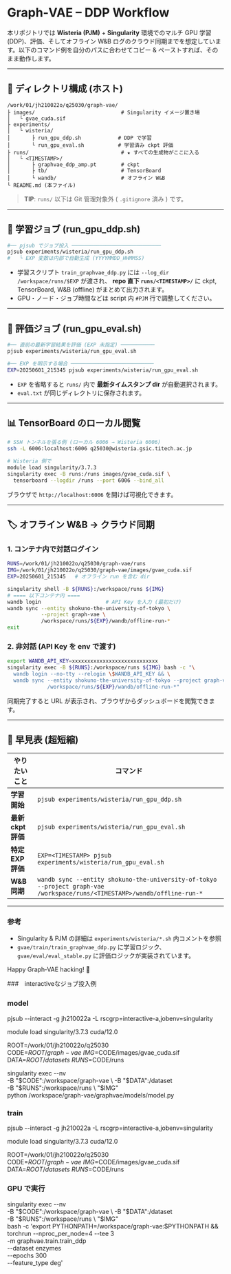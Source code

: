 # Graph‑VAE – DDP Workflow

本リポジトリでは **Wisteria (PJM)** + **Singularity** 環境でのマルチ GPU 学習 (DDP)、評価、そしてオフライン W\&B ログのクラウド同期までを想定しています。以下のコマンド例を自分のパスに合わせてコピー & ペーストすれば、そのまま動作します。

---

## 📂 ディレクトリ構成 (ホスト)

```
/work/01/jh210022o/q25030/graph-vae/
├ images/                            # Singularity イメージ置き場
│   └ gvae_cuda.sif
├ experiments/
│   └ wisteria/
│       ├ run_gpu_ddp.sh            # DDP で学習
│       └ run_gpu_eval.sh           # 学習済み ckpt 評価
├ runs/                              # ★ すべての生成物がここに入る
│   └ <TIMESTAMP>/
│       ├ graphvae_ddp_amp.pt        # ckpt
│       ├ tb/                        # TensorBoard
│       └ wandb/                     # オフライン W&B
└ README.md (本ファイル)
```

> **TIP**: `runs/` 以下は Git 管理対象外 ( `.gitignore` 済み ) です。

---

## 🚀 学習ジョブ (run\_gpu\_ddp.sh)

```bash
#── pjsub でジョブ投入 ─────────────────────────────
pjsub experiments/wisteria/run_gpu_ddp.sh
#   └ EXP 変数は内部で自動生成 (YYYYMMDD_HHMMSS)
```

* 学習スクリプト `train_graphvae_ddp.py` には `--log_dir /workspace/runs/$EXP` が渡され、
  **repo 直下 `runs/<TIMESTAMP>/`** に ckpt, TensorBoard, W\&B (offline) がまとめて出力されます。
* GPU・ノード・ジョブ時間などは script 内 `#PJM` 行で調整してください。

---

## 🧪 評価ジョブ (run\_gpu\_eval.sh)

```bash
#── 直前の最新学習結果を評価 (EXP 未指定) ───────────
pjsub experiments/wisteria/run_gpu_eval.sh

#── EXP を明示する場合 ───────────────────────────
EXP=20250601_215345 pjsub experiments/wisteria/run_gpu_eval.sh
```

* `EXP` を省略すると `runs/` 内で **最新タイムスタンプ dir** が自動選択されます。
* `eval.txt` が同じディレクトリに保存されます。

---

## 📊 TensorBoard のローカル閲覧

```bash
# SSH トンネルを張る例 (ローカル 6006 → Wisteria 6006)
ssh -L 6006:localhost:6006 q25030@wisteria.gsic.titech.ac.jp

# Wisteria 側で
module load singularity/3.7.3
singularity exec -B runs:/runs images/gvae_cuda.sif \
  tensorboard --logdir /runs --port 6006 --bind_all
```

ブラウザで `http://localhost:6006` を開けば可視化できます。

---

## 🏷️ オフライン W\&B → クラウド同期

### 1. コンテナ内で対話ログイン

```bash
RUNS=/work/01/jh210022o/q25030/graph-vae/runs
IMG=/work/01/jh210022o/q25030/graph-vae/images/gvae_cuda.sif
EXP=20250601_215345   # オフライン run を含む dir

singularity shell -B ${RUNS}:/workspace/runs ${IMG}
# ==== 以下コンテナ内 ====
wandb login                     # API Key を入力 (最初だけ)
wandb sync --entity shokuno-the-university-of-tokyo \
           --project graph-vae \
           /workspace/runs/${EXP}/wandb/offline-run-*
exit
```

### 2. 非対話 (API Key を env で渡す)

```bash
export WANDB_API_KEY=xxxxxxxxxxxxxxxxxxxxxxxxxxxx
singularity exec -B ${RUNS}:/workspace/runs ${IMG} bash -c "\
  wandb login --no-tty --relogin \$WANDB_API_KEY && \
  wandb sync --entity shokuno-the-university-of-tokyo --project graph-vae \
             /workspace/runs/${EXP}/wandb/offline-run-*"
```

同期完了すると URL が表示され、ブラウザからダッシュボードを閲覧できます。

---

## 🔖 早見表 (超短縮)

| やりたいこと         | コマンド                                                                                                                      |
| -------------- | ------------------------------------------------------------------------------------------------------------------------- |
| **学習開始**       | `pjsub experiments/wisteria/run_gpu_ddp.sh`                                                                               |
| **最新 ckpt 評価** | `pjsub experiments/wisteria/run_gpu_eval.sh`                                                                              |
| **特定 EXP 評価**  | `EXP=<TIMESTAMP> pjsub experiments/wisteria/run_gpu_eval.sh`                                                              |
| **W\&B 同期**    | `wandb sync --entity shokuno-the-university-of-tokyo --project graph-vae /workspace/runs/<TIMESTAMP>/wandb/offline-run-*` |

---

### 参考

* Singularity & PJM の詳細は `experiments/wisteria/*.sh` 内コメントを参照
* `gvae/train/train_graphvae_ddp.py` に学習ロジック、`gvae/eval/eval_stable.py` に評価ロジックが実装されています。

Happy Graph‑VAE hacking! 🚀

###　interactiveなジョブ投入例

### model　 

pjsub --interact -g jh210022a -L rscgrp=interactive-a,jobenv=singularity

module load singularity/3.7.3 cuda/12.0 

ROOT=/work/01/jh210022o/q25030 \
CODE=$ROOT/graph-vae \
IMG=$CODE/images/gvae_cuda.sif \
DATA=$ROOT/datasets \
RUNS=$CODE/runs


singularity exec --nv \
  -B "$CODE":/workspace/graph-vae \
  -B "$DATA":/dataset \
  -B "$RUNS":/workspace/runs \
  "$IMG" \
  python /workspace/graph-vae/graphvae/models/model.py

### train

pjsub --interact -g jh210022a -L rscgrp=interactive-a,jobenv=singularity

module load singularity/3.7.3 cuda/12.0 

ROOT=/work/01/jh210022o/q25030 \
CODE=$ROOT/graph-vae \
IMG=$CODE/images/gvae_cuda.sif \
DATA=$ROOT/datasets \
RUNS=$CODE/runs

### GPU で実行
singularity exec --nv \
  -B "$CODE":/workspace/graph-vae \
  -B "$DATA":/dataset \
  -B "$RUNS":/workspace/runs \
  "$IMG" \
  bash -c 'export PYTHONPATH=/workspace/graph-vae:$PYTHONPATH && \
           torchrun --nproc_per_node=4 --tee 3\
                    -m graphvae.train.train_ddp \
                    --dataset enzymes \
                    --epochs 300 \
                    --feature_type deg'
